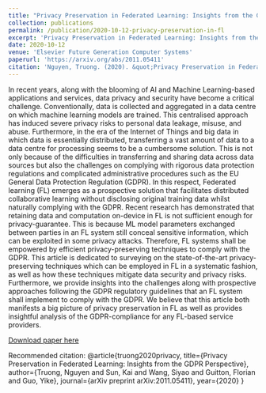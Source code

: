 ```yaml
---
title: "Privacy Preservation in Federated Learning: Insights from the GDPR Perspective"
collection: publications
permalink: /publication/2020-10-12-privacy-preservation-in-fl
excerpt: 'Privacy Preservation in Federated Learning: Insights from the GDPR Perspective'
date: 2020-10-12
venue: 'Elsevier Future Generation Computer Systems'
paperurl: 'https://arxiv.org/abs/2011.05411'
citation: 'Nguyen, Truong. (2020). &quot;Privacy Preservation in Federated Learning: Insights from the GDPR Perspective.&quot; <i>Elsevier Future Generation Computer Systems</i>. 1(1).'
---
```

In recent years, along with the blooming of AI and Machine Learning-based applications and services, data privacy and security have become a critical challenge. Conventionally, data is collected and aggregated in a data centre on which machine learning models are trained. This centralised approach has induced severe privacy risks to personal data leakage, misuse, and abuse. Furthermore, in the era of the Internet of Things and big data in which data is essentially distributed, transferring a vast amount of data to a data centre for processing seems to be a cumbersome solution. This is not only because of the difficulties in transferring and sharing data across data sources but also the challenges on complying with rigorous data protection regulations and complicated administrative procedures such as the EU General Data Protection Regulation (GDPR). In this respect, Federated learning (FL) emerges as a prospective solution that facilitates distributed collaborative learning without disclosing original training data whilst naturally complying with the GDPR. Recent research has demonstrated that retaining data and computation on-device in FL is not sufficient enough for privacy-guarantee. This is because ML model parameters exchanged between parties in an FL system still conceal sensitive information, which can be exploited in some privacy attacks. Therefore, FL systems shall be empowered by efficient privacy-preserving techniques to comply with the GDPR. This article is dedicated to surveying on the state-of-the-art privacy-preserving techniques which can be employed in FL in a systematic fashion, as well as how these techniques mitigate data security and privacy risks. Furthermore, we provide insights into the challenges along with prospective approaches following the GDPR regulatory guidelines that an FL system shall implement to comply with the GDPR. We believe that this article both manifests a big picture of privacy preservation in FL as well as provides insightful analysis of the GDPR-compliance for any FL-based service providers.

[Download paper here](https://arxiv.org/pdf/2011.05411.pdf)

Recommended citation:
@article{truong2020privacy,
  title={Privacy Preservation in Federated Learning: Insights from the GDPR Perspective},
  author={Truong, Nguyen and Sun, Kai and Wang, Siyao and Guitton, Florian and Guo, Yike},
  journal={arXiv preprint arXiv:2011.05411},
  year={2020}
}
